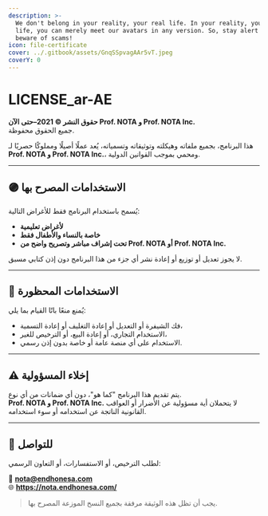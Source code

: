 ```yaml
---
description: >-
  We don't belong in your reality, your real life. In your reality, your real
  life, you can merely meet our avatars in any version. So, stay alert and
  beware of scams!
icon: file-certificate
cover: ../.gitbook/assets/GnqSSpvagAAr5vT.jpeg
coverY: 0
---
```


# LICENSE\_ar-AE

**حقوق النشر © 2021–حتى الآن Prof. NOTA و Prof. NOTA Inc.**\
جميع الحقوق محفوظة.

هذا البرنامج، بجميع ملفاته وهيكلته وتوثيقاته وتسمياته، يُعد عملًا أصيلًا ومملوكًا حصريًا لـ **Prof. NOTA و Prof. NOTA Inc.**، ومحمي بموجب القوانين الدولية.

***

## 🟣 الاستخدامات المصرح بها

يُسمح باستخدام البرنامج فقط للأغراض التالية:

* **لأغراض تعليمية**
* **خاصة بالنساء والأطفال فقط**
* **تحت إشراف مباشر وتصريح واضح من Prof. NOTA أو Prof. NOTA Inc.**

لا يجوز تعديل أو توزيع أو إعادة نشر أي جزء من هذا البرنامج دون إذن كتابي مسبق.

***

## 🚫 الاستخدامات المحظورة

يُمنع منعًا باتًا القيام بما يلي:

* فك الشيفرة أو التعديل أو إعادة التغليف أو إعادة التسمية،
* الاستخدام التجاري، أو إعادة البيع، أو الترخيص للغير،
* الاستخدام على أي منصة عامة أو خاصة بدون إذن رسمي.

***

## ⚠️ إخلاء المسؤولية

يتم تقديم هذا البرنامج "كما هو"، دون أي ضمانات من أي نوع.\
**Prof. NOTA و Prof. NOTA Inc.** لا يتحملان أية مسؤولية عن الأضرار أو العواقب القانونية الناتجة عن استخدامه أو سوء استخدامه.

***

## 📮 للتواصل

لطلب الترخيص، أو الاستفسارات، أو التعاون الرسمي:

📧 **nota@endhonesa.com**\
🌐 **https://nota.endhonesa.com/**

> يجب أن تظل هذه الوثيقة مرفقة بجميع النسخ الموزعة المصرح بها.
